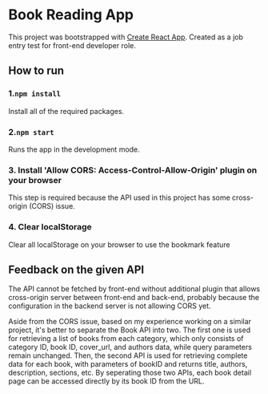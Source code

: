 # Book Reading App

This project was bootstrapped with [Create React App](https://github.com/facebook/create-react-app). Created as a job entry test for front-end developer role.

## How to run

### 1.`npm install` 
Install all of the required packages.
### 2.`npm start`
Runs the app in the development mode.
### 3. Install 'Allow CORS: Access-Control-Allow-Origin' plugin on your browser
This step is required because the API used in this project has some cross-origin (CORS) issue.
### 4. Clear localStorage
Clear all localStorage on your browser to use the bookmark feature

## Feedback on the given API
The API cannot be fetched by front-end without additional plugin that allows cross-origin server between front-end and back-end, probably because the configuration in the backend server is not allowing CORS yet.

Aside from the CORS issue, based on my experience working on a similar project, it's better to separate the Book API into two. The first one is used for retrieving a list of books from each category, which only consists of category ID, book ID, cover_url, and authors data, while query parameters remain unchanged. Then, the second API is used for retrieving complete data for each book, with parameters of bookID and returns title, authors, description, sections, etc. By seperating those two APIs, each book detail page can be accessed directly by its book ID from the URL.


